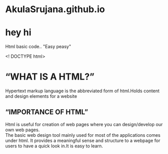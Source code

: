 # AkulaSrujana.github.io




# hey hi
Html basic code..   "Easy peasy"


<! DOCTYPE html>
<html>
 <head>
<title> LEARN something NEW </title>
</head>
<body>
<h1> “WHAT IS A HTML?” </h1>
<p>  Hypertext markup language is the abbreviated form of html.Holds content and design elements for a website
</p>
<h2> “IMPORTANCE OF HTML”</h2>
<p> Html is useful for creation of web pages where you can design/develop our own web pages.
<br>
The basic web design tool mainly used for most of the applications comes under html.
 It provides a meaningful sense and structure to a webpage for users to have a quick look in.It is easy to learn.
</p>
</body>
</html>
